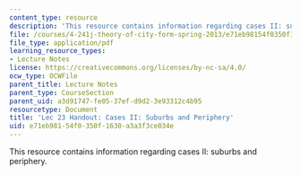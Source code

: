 ```yaml
---
content_type: resource
description: 'This resource contains information regarding cases II: suburbs and periphery.'
file: /courses/4-241j-theory-of-city-form-spring-2013/e71eb98154f0350f1630a3a3f3ce034e_MIT4_241JS13_handout23.pdf
file_type: application/pdf
learning_resource_types:
- Lecture Notes
license: https://creativecommons.org/licenses/by-nc-sa/4.0/
ocw_type: OCWFile
parent_title: Lecture Notes
parent_type: CourseSection
parent_uid: a3d91747-fe05-37ef-d9d2-3e93312c4b95
resourcetype: Document
title: 'Lec 23 Handout: Cases II: Suburbs and Periphery'
uid: e71eb981-54f0-350f-1630-a3a3f3ce034e
---
```

This resource contains information regarding cases II: suburbs and periphery.